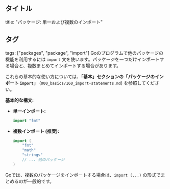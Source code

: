 ## タイトル
title: "パッケージ: 単一および複数のインポート"
## タグ
tags: ["packages", "package", "import"]
Goのプログラムで他のパッケージの機能を利用するには `import` 文を使います。パッケージを一つだけインポートする場合と、複数まとめてインポートする場合があります。

これらの基本的な使い方については、**「基本」**セクションの**「パッケージのインポート `import`」** (`000_basics/160_import-statements.md`) を参照してください。

**基本的な構文:**

*   **単一インポート:**
    ```go
    import "fmt"
    ```

*   **複数インポート (推奨):**
    ```go
    import (
        "fmt"
        "math"
        "strings"
        // ... 他のパッケージ
    )
    ```

Goでは、複数のパッケージをインポートする場合は、`import (...)` の形式でまとめるのが一般的です。